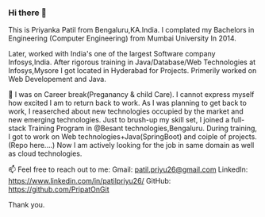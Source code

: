 ### Hi there 👋
This is Priyanka Patil from Bengaluru,KA.India. I complated my Bachelors in Engineering (Computer Engineering) from Mumbai University In 2014.

Later, worked with India's one of the largest Software company Infosys,India. After rigorous training in Java/Database/Web Technologies at Infosys,Mysore I got located in Hyderabad for Projects.
Primerily worked on Web Developement and Java.

🌱 I was on Career break(Preganancy & child Care). I cannot express myself how excited I am to return back to work.
As I was planning to get back to work, I reaserched about new technologies occupied by the market and new emerging technologies.
Just to brush-up my skill set, I joined a full-stack Training Program in @Besant technologies,Bengaluru. During training, I got to work on Web technologies+Java(SpringBoot) and coiple of projects.(Repo here....)
Now I am actively looking for the job in same domain as well as cloud technologies.

📫 Feel free to reach out to me:
Gmail:    patil.priyu26@gmail.com
LinkedIn: https://www.linkedin.com/in/patilpriyu26/
GitHub:   https://github.com/PripatOnGit

Thank you.

